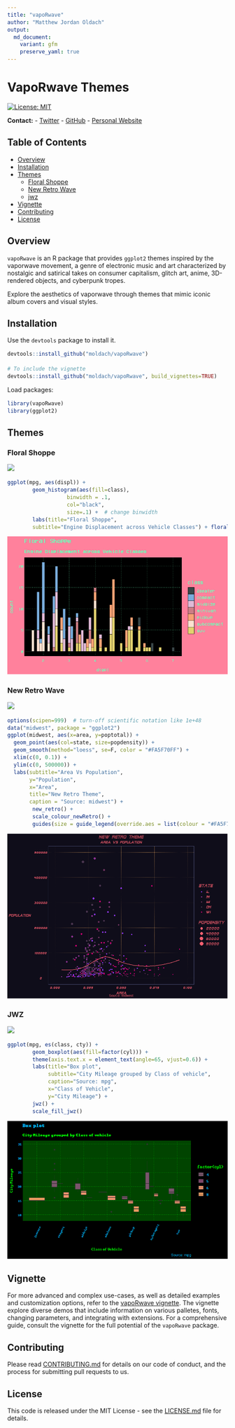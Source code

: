 ```yaml
---
title: "vapoRwave"
author: "Matthew Jordan Oldach"
output: 
  md_document:
    variant: gfm
    preserve_yaml: true
---
```


# VapoRwave Themes

[![License:
MIT](https://img.shields.io/badge/License-MIT-yellow.svg)](https://github.com/moldach/vapoRwave/blob/master/LICENSE.md)

**Contact:** - [Twitter](https://twitter.com/moldach) -
[GitHub](https://github.com/moldach) - [Personal
Website](https://moldach.github.io/)

## Table of Contents

  - [Overview](#overview)
  - [Installation](#installation)
  - [Themes](#themes)
      - [Floral Shoppe](#floral-shoppe)
      - [New Retro Wave](#new-retro-wave)
      - [jwz](#jwz)
  - [Vignette](#vignette)
  - [Contributing](#contributing)
  - [License](#license)

## Overview

`vapoRwave` is an R package that provides `ggplot2` themes inspired by
the vaporwave movement, a genre of electronic music and art
characterized by nostalgic and satirical takes on consumer capitalism,
glitch art, anime, 3D-rendered objects, and cyberpunk tropes.

Explore the aesthetics of vaporwave through themes that mimic iconic
album covers and visual styles.

## Installation

Use the `devtools` package to install it.

``` r
devtools::install_github("moldach/vapoRwave")

# To include the vignette
devtools::install_github("moldach/vapoRwave", build_vignettes=TRUE)
```

Load packages:

``` r
library(vapoRwave)
library(ggplot2)
```

## Themes

### Floral Shoppe

![](vignettes/figure-gfm/FloralShoppe.png)

``` r
ggplot(mpg, aes(displ)) + 
        geom_histogram(aes(fill=class), 
                   binwidth = .1, 
                   col="black", 
                   size=.1) +  # change binwidth
        labs(title="Floral Shoppe", 
        subtitle="Engine Displacement across Vehicle Classes") + floral_shoppe() + scale_fill_floralShoppe()
```

![](vignettes/figure-gfm/floralShoppe_01-1.png)

### New Retro Wave

![](vignettes/figure-gfm/new_retro.jpg)

``` r
options(scipen=999)  # turn-off scientific notation like 1e+48
data("midwest", package = "ggplot2")
ggplot(midwest, aes(x=area, y=poptotal)) + 
  geom_point(aes(col=state, size=popdensity)) + 
  geom_smooth(method="loess", se=F, color = "#FA5F70FF") + 
  xlim(c(0, 0.1)) + 
  ylim(c(0, 500000)) + 
  labs(subtitle="Area Vs Population", 
       y="Population", 
       x="Area", 
       title="New Retro Theme", 
       caption = "Source: midwest") + 
        new_retro() + 
        scale_colour_newRetro() +
        guides(size = guide_legend(override.aes = list(colour = "#FA5F70FF")))
```

![](vignettes/figure-gfm/newRetro_01-1.png)

### JWZ

![](vignettes/figure-gfm/jwz.jpg)

``` r
ggplot(mpg, es(class, cty)) +
        geom_boxplot(aes(fill=factor(cyl))) + 
        theme(axis.text.x = element_text(angle=65, vjust=0.6)) + 
        labs(title="Box plot", 
             subtitle="City Mileage grouped by Class of vehicle",
             caption="Source: mpg",
             x="Class of Vehicle",
             y="City Mileage") + 
        jwz() +
        scale_fill_jwz()
```

![](vignettes/figure-gfm/jwz_01-1.png)

## Vignette

For more advanced and complex use-cases, as well as detailed examples
and customization options, refer to the [vapoRwave
vignette](doc/vapoRwave.html). The vignette explore diverse demos that
include information on various palletes, fonts, changing parameters, and
integrating with extensions. For a comprehensive guide, consult the
vignette for the full potential of the `vapoRwave` package.

## Contributing

Please read [CONTRIBUTING.md](CONTRIBUTING.md) for details on our code
of conduct, and the process for submitting pull requests to us.

## License

This code is released under the MIT License - see the
[LICENSE.md](LICENSE.md) file for details.
